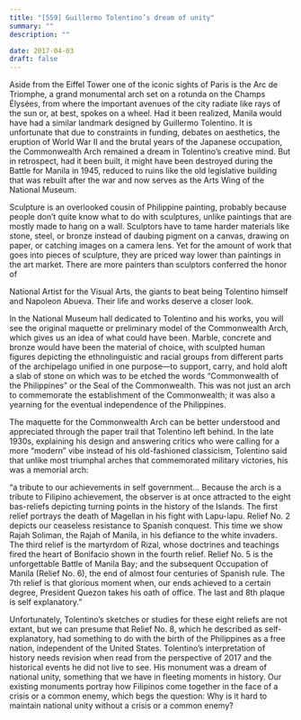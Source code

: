 ```yaml
---
title: "[559] Guillermo Tolentino’s dream of unity"
summary: ""
description: ""

date: 2017-04-03
draft: false
---
```


Aside from the Eiffel Tower one of the iconic sights of Paris is the Arc de Triomphe, a grand monumental arch set on a rotunda on the Champs Élysées, from where the important avenues of the city radiate like rays of the sun or, at best, spokes on a wheel. Had it been realized, Manila would have had a similar landmark designed by Guillermo Tolentino. It is unfortunate that due to constraints in funding, debates on aesthetics, the eruption of World War II and the brutal years of the Japanese occupation, the Commonwealth Arch remained a dream in Tolentino’s creative mind. But in retrospect, had it been built, it might have been destroyed during the Battle for Manila in 1945, reduced to ruins like the old legislative building that was rebuilt after the war and now serves as the Arts Wing of the National Museum.

Sculpture is an overlooked cousin of Philippine painting, probably because people don’t quite know what to do with sculptures, unlike paintings that are mostly made to hang on a wall. Sculptors have to tame harder materials like stone, steel, or bronze instead of daubing pigment on a canvas, drawing on paper, or catching images on a camera lens. Yet for the amount of work that goes into pieces of sculpture, they are priced way lower than paintings in the art market. There are more painters than sculptors conferred the honor of

National Artist for the Visual Arts, the giants to beat being Tolentino himself and Napoleon Abueva. Their life and works  deserve a closer look.

In the National Museum hall dedicated to Tolentino and his works, you will see the original maquette or preliminary model of the Commonwealth Arch, which gives us an idea of what could have been. Marble, concrete and bronze would have been the material of choice, with sculpted human figures depicting the ethnolinguistic and racial groups from different parts of the archipelago unified in one purpose—to support, carry, and hold aloft a slab of stone on which was to be etched the words “Commonwealth of the Philippines” or the Seal of the Commonwealth. This was not just an arch to commemorate the establishment of the Commonwealth; it was also a yearning for the eventual independence of the Philippines.

The maquette for the Commonwealth Arch can be better understood and appreciated through the paper trail that Tolentino left behind. In the late 1930s, explaining his design and answering critics who were calling for a more “modern” vibe instead of his old-fashioned classicism, Tolentino said that unlike most triumphal arches that commemorated military victories, his was a memorial arch:

“a tribute to our achievements in self government… Because the arch is a tribute to Filipino achievement, the observer is at once attracted to the eight bas-reliefs depicting turning points in the history of the Islands. The first relief portrays the death of Magellan in his fight with Lapu-lapu. Relief No. 2 depicts our ceaseless resistance to Spanish conquest. This time we show Rajah Soliman, the Rajah of Manila, in his defiance to the white invaders. The third relief is the martyrdom of Rizal, whose doctrines and teachings fired the heart of Bonifacio shown in the fourth relief. Relief No. 5 is the unforgettable Battle of Manila Bay; and the subsequent Occupation of Manila (Relief No. 6), the end of almost four centuries of Spanish rule. The 7th relief is that glorious moment when, our ends achieved to a certain degree, President Quezon takes his oath of office. The last and 8th plaque is self explanatory.”

Unfortunately, Tolentino’s sketches or studies for these eight reliefs are not extant, but we can presume that Relief No. 8, which he described as self-explanatory, had something to do with the birth of the Philippines as a free nation, independent of the United States. Tolentino’s interpretation of history needs revision when read from the perspective of 2017 and the historical events he did not live to see. His monument was a dream of national unity, something that we have in fleeting moments in history. Our existing monuments portray how Filipinos come together in the face of a crisis or a common enemy, which begs the question: Why is it hard to maintain national unity without a crisis or a common enemy?
